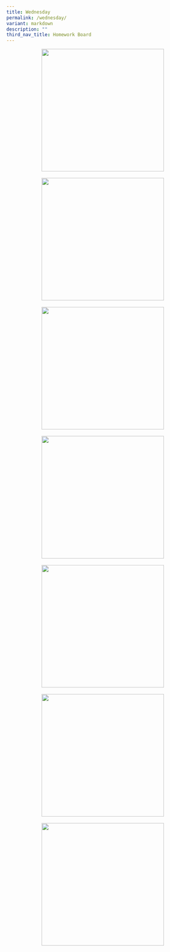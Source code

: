 ```yaml
---
title: Wednesday
permalink: /wednesday/
variant: markdown
description: ""
third_nav_title: Homework Board
---
```

<p></p><div style="clear: both; text-align: center;" class="separator"><a style="margin-left: 1em; margin-right: 1em;" href="https://blogger.googleusercontent.com/img/b/R29vZ2xl/AVvXsEhw1CIMK7GJ03T3ivLO06zczUeI0TWcTQvGpvHDgu9fQnILdqG96RZjP4vuBOBEtvgxa0mUDupA2yxoQZayinEzzlO1tshgAsi5IuyoCRxY9LLbhp5FOqcdYoxb1p96XOlni0-x9cuSRCyurAXWnlnhBxd9DuSwBBqogq7OXJLY7ZfGssCYl9qQIbaQSFE/s1280/6071069902669725898.jpg"><img width="320" src="https://blogger.googleusercontent.com/img/b/R29vZ2xl/AVvXsEhw1CIMK7GJ03T3ivLO06zczUeI0TWcTQvGpvHDgu9fQnILdqG96RZjP4vuBOBEtvgxa0mUDupA2yxoQZayinEzzlO1tshgAsi5IuyoCRxY9LLbhp5FOqcdYoxb1p96XOlni0-x9cuSRCyurAXWnlnhBxd9DuSwBBqogq7OXJLY7ZfGssCYl9qQIbaQSFE/s320/6071069902669725898.jpg" height="320" data-original-width="1280" data-original-height="1280" border="0"></a></div><br><div style="clear: both; text-align: center;" class="separator"><a style="margin-left: 1em; margin-right: 1em;" href="https://blogger.googleusercontent.com/img/b/R29vZ2xl/AVvXsEhiz72Z_kXwYxDJ2V4AD9f1h1d3UTM9GRXhQS9R46krSg8Rsh-gdm2phG5LwCMHK4mOg6VF4qiKLLolWGuDaTGuLbrlHkLV_Nw6vM02a93erD4mocNS9E2So76XcsuomPNbMqETlVXgkiepvfXg5afNEhkR7bBixbRU8HBcpubNlEGGTZ3x_pp5KYL0Q8g/s1280/6071069902669725899.jpg"><img width="320" src="https://blogger.googleusercontent.com/img/b/R29vZ2xl/AVvXsEhiz72Z_kXwYxDJ2V4AD9f1h1d3UTM9GRXhQS9R46krSg8Rsh-gdm2phG5LwCMHK4mOg6VF4qiKLLolWGuDaTGuLbrlHkLV_Nw6vM02a93erD4mocNS9E2So76XcsuomPNbMqETlVXgkiepvfXg5afNEhkR7bBixbRU8HBcpubNlEGGTZ3x_pp5KYL0Q8g/s320/6071069902669725899.jpg" height="320" data-original-width="1280" data-original-height="1280" border="0"></a></div><br><div style="clear: both; text-align: center;" class="separator"><a style="margin-left: 1em; margin-right: 1em;" href="https://blogger.googleusercontent.com/img/b/R29vZ2xl/AVvXsEjxp53CWx5DrIrPYczAaiEOK5KuTTIvMGWRa5tIZrDFfSvPW1pqnDuGZzcrJgord1Gc0TZvs88SN0xke9_n6XLyFPNEyKSaoAELjE7DUU3-qW9iUbSsyMH-u1YOuI826WWg4r-wT1018pCMEUywY1H0yC1OKuibN0VqRevoV-bZSp53av44IUk4dzoxW1Y/s1280/6071069902669725897.jpg"><img width="320" src="https://blogger.googleusercontent.com/img/b/R29vZ2xl/AVvXsEjxp53CWx5DrIrPYczAaiEOK5KuTTIvMGWRa5tIZrDFfSvPW1pqnDuGZzcrJgord1Gc0TZvs88SN0xke9_n6XLyFPNEyKSaoAELjE7DUU3-qW9iUbSsyMH-u1YOuI826WWg4r-wT1018pCMEUywY1H0yC1OKuibN0VqRevoV-bZSp53av44IUk4dzoxW1Y/s320/6071069902669725897.jpg" height="320" data-original-width="1280" data-original-height="1280" border="0"></a></div><br><div style="clear: both; text-align: center;" class="separator"><a style="margin-left: 1em; margin-right: 1em;" href="https://blogger.googleusercontent.com/img/b/R29vZ2xl/AVvXsEhu_StFMRZIhN5EtPncUb907ozOs7aX0i1iuRSuxaVOyE90sOx2jfftnLJNGTiCs6OTnU_Y9PglIWkce24Lop24St-pnvr7_kYl-QNUnlaNjwpm5jNdYFFidHJPu1s8-Ix9T8k2ZYQergS10VDoiZF3vPGBbsJJakHYOfqG398DIJ1DdPOGwAYjhPjjiYk/s1280/6071069902669725896.jpg"><img width="320" src="https://blogger.googleusercontent.com/img/b/R29vZ2xl/AVvXsEhu_StFMRZIhN5EtPncUb907ozOs7aX0i1iuRSuxaVOyE90sOx2jfftnLJNGTiCs6OTnU_Y9PglIWkce24Lop24St-pnvr7_kYl-QNUnlaNjwpm5jNdYFFidHJPu1s8-Ix9T8k2ZYQergS10VDoiZF3vPGBbsJJakHYOfqG398DIJ1DdPOGwAYjhPjjiYk/s320/6071069902669725896.jpg" height="320" data-original-width="1280" data-original-height="1280" border="0"></a></div><br><div style="clear: both; text-align: center;" class="separator"><a style="margin-left: 1em; margin-right: 1em;" href="https://blogger.googleusercontent.com/img/b/R29vZ2xl/AVvXsEhfSKJcrKLs-CC5tC1cKZKAehQiyRvdSR8ZE1wQrdxxWswqpeKhxlYKCuS9nJzKW7tVyyiLh8dU281uIC-lLUHJ6X_xjRPMb2oagD47Y7rGwY_6RDCBc6g1Djo4K6mwtiPNfqXQQVAlzgjlxyE_3lAlPPBIXoUbim3ZiKNAhbSZEE1t9tmWqmZjRuqmUF8/s1280/6071069902669725895.jpg"><img width="320" src="https://blogger.googleusercontent.com/img/b/R29vZ2xl/AVvXsEhfSKJcrKLs-CC5tC1cKZKAehQiyRvdSR8ZE1wQrdxxWswqpeKhxlYKCuS9nJzKW7tVyyiLh8dU281uIC-lLUHJ6X_xjRPMb2oagD47Y7rGwY_6RDCBc6g1Djo4K6mwtiPNfqXQQVAlzgjlxyE_3lAlPPBIXoUbim3ZiKNAhbSZEE1t9tmWqmZjRuqmUF8/s320/6071069902669725895.jpg" height="320" data-original-width="1280" data-original-height="1280" border="0"></a></div><br><div style="clear: both; text-align: center;" class="separator"><a style="margin-left: 1em; margin-right: 1em;" href="https://blogger.googleusercontent.com/img/b/R29vZ2xl/AVvXsEgpaGfNWRRprXjm0LXDWXmPfpZz4oyvdad0P5DH2VJrYGimwVYUTOGzswDl-PhZr0aqfq_W2H6XqSjWR18tP_rR0VOwtCzY5CaxSgTC8H-c3j_CUkME9LSfcEItM5tBOSmkCPQJliRbG5LyI3bQwsht5vXleAxlCdIrcSMCtkvoYodQ7JkOQmjf4YDNhuE/s1280/6071069902669725894.jpg"><img width="320" src="https://blogger.googleusercontent.com/img/b/R29vZ2xl/AVvXsEgpaGfNWRRprXjm0LXDWXmPfpZz4oyvdad0P5DH2VJrYGimwVYUTOGzswDl-PhZr0aqfq_W2H6XqSjWR18tP_rR0VOwtCzY5CaxSgTC8H-c3j_CUkME9LSfcEItM5tBOSmkCPQJliRbG5LyI3bQwsht5vXleAxlCdIrcSMCtkvoYodQ7JkOQmjf4YDNhuE/s320/6071069902669725894.jpg" height="320" data-original-width="1280" data-original-height="1280" border="0"></a></div><br><div style="clear: both; text-align: center;" class="separator"><a style="margin-left: 1em; margin-right: 1em;" href="https://blogger.googleusercontent.com/img/b/R29vZ2xl/AVvXsEi1mIJUHPGOgxYSvVGrOLLiXBkwqGPxVI4-ibF5IjmT_eC9hAq-6eZU5kddIDtA_mVCJftbDCuFCHLcR6wNRQi4qCNDEXqxDvaQBtNfhjbuENicfKrSA1bmAaYN8kI22MVcP9JNwS2VJw7kJeQKq7DKhdIXz-0fkebGJzIgF1-3TNPpELrDuYBpUQEj7xM/s1280/6071069902669725893.jpg"><img width="320" src="https://blogger.googleusercontent.com/img/b/R29vZ2xl/AVvXsEi1mIJUHPGOgxYSvVGrOLLiXBkwqGPxVI4-ibF5IjmT_eC9hAq-6eZU5kddIDtA_mVCJftbDCuFCHLcR6wNRQi4qCNDEXqxDvaQBtNfhjbuENicfKrSA1bmAaYN8kI22MVcP9JNwS2VJw7kJeQKq7DKhdIXz-0fkebGJzIgF1-3TNPpELrDuYBpUQEj7xM/s320/6071069902669725893.jpg" height="320" data-original-width="1280" data-original-height="1280" border="0"></a></div><br>&nbsp;<p></p>